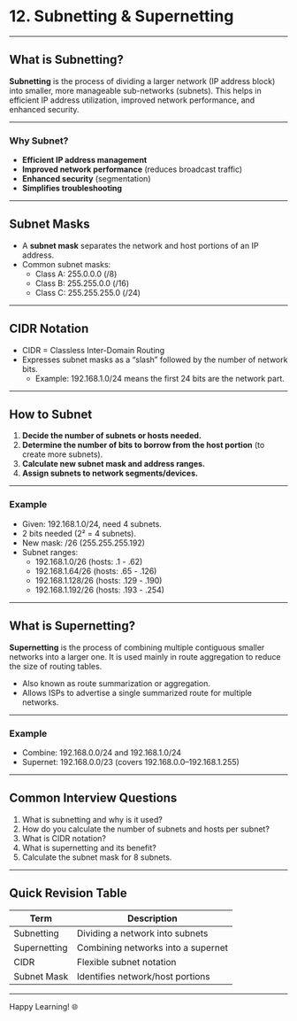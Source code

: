 # 12. Subnetting & Supernetting

---

## What is Subnetting?

**Subnetting** is the process of dividing a larger network (IP address block) into smaller, more manageable sub-networks (subnets). This helps in efficient IP address utilization, improved network performance, and enhanced security.

---

### Why Subnet?

- **Efficient IP address management**
- **Improved network performance** (reduces broadcast traffic)
- **Enhanced security** (segmentation)
- **Simplifies troubleshooting**

---

## Subnet Masks

- A **subnet mask** separates the network and host portions of an IP address.
- Common subnet masks:
  - Class A: 255.0.0.0 (/8)
  - Class B: 255.255.0.0 (/16)
  - Class C: 255.255.255.0 (/24)

---

## CIDR Notation

- CIDR = Classless Inter-Domain Routing
- Expresses subnet masks as a “slash” followed by the number of network bits.
  - Example: 192.168.1.0/24 means the first 24 bits are the network part.

---

## How to Subnet

1. **Decide the number of subnets or hosts needed.**
2. **Determine the number of bits to borrow from the host portion** (to create more subnets).
3. **Calculate new subnet mask and address ranges.**
4. **Assign subnets to network segments/devices.**

---

### Example

- Given: 192.168.1.0/24, need 4 subnets.
- 2 bits needed (2² = 4 subnets).
- New mask: /26 (255.255.255.192)
- Subnet ranges:
  - 192.168.1.0/26 (hosts: .1 - .62)
  - 192.168.1.64/26 (hosts: .65 - .126)
  - 192.168.1.128/26 (hosts: .129 - .190)
  - 192.168.1.192/26 (hosts: .193 - .254)

---

## What is Supernetting?

**Supernetting** is the process of combining multiple contiguous smaller networks into a larger one. It is used mainly in route aggregation to reduce the size of routing tables.

- Also known as route summarization or aggregation.
- Allows ISPs to advertise a single summarized route for multiple networks.

---

### Example

- Combine: 192.168.0.0/24 and 192.168.1.0/24
- Supernet: 192.168.0.0/23 (covers 192.168.0.0–192.168.1.255)

---

## Common Interview Questions

1. What is subnetting and why is it used?
2. How do you calculate the number of subnets and hosts per subnet?
3. What is CIDR notation?
4. What is supernetting and its benefit?
5. Calculate the subnet mask for 8 subnets.

---

## Quick Revision Table

| Term        | Description                       |
|-------------|-----------------------------------|
| Subnetting  | Dividing a network into subnets   |
| Supernetting| Combining networks into a supernet|
| CIDR        | Flexible subnet notation          |
| Subnet Mask | Identifies network/host portions  |

---

Happy Learning! 🌐
